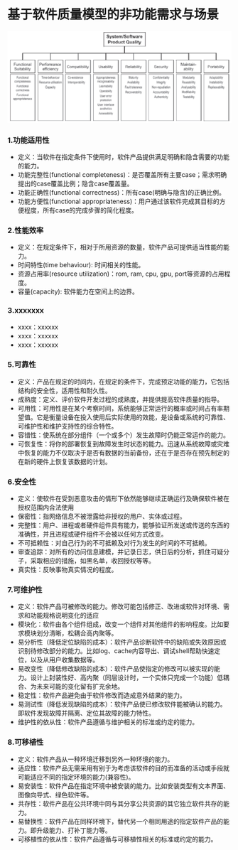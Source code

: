 # 基于软件质量模型的非功能需求与场景

![](https://github.com/Invincible-Inc/Final-Work/blob/master/docs/Project_Fundamental/non_func_requirements_image/1.png)

### 1.功能适用性
 - 定义：当软件在指定条件下使用时，软件产品提供满足明确和隐含需要的功能的能力。
 - 功能完整性(functional completeness)：是否覆盖所有主要case；需求明确提出的case覆盖比例；隐含case覆盖量。
 - 功能正确性(functional correctness)：所有case(明确与隐含)的正确比例。
 - 功能方便性(functional appropriateness)：用户通过该软件完成其目标的方便程度，所有case的完成步骤的简化程度。
 
### 2.性能效率
 - 定义：在规定条件下，相对于所用资源的数量，软件产品可提供适当性能的能力。
 - 时间特性(time behaviour): 时间相关的性能。
 - 资源占用率(resource utilization)：rom, ram, cpu, gpu, port等资源的占用程度。
 - 容量(capacity): 软件能力在空间上的边界。
 
### 3.xxxxxxx
 
 - xxxx：xxxxxx
 - xxxx：xxxxxx
 - xxxx：xxxxxx
 
 ### 5.可靠性 
 
 - 定义：产品在规定的时间内，在规定的条件下，完成预定功能的能力，它包括结构的安全性，适用性和耐久性。
 - 成熟度：定义、评价软件开发过程的成熟度，并提供提高软件质量的指导。
 - 可用性：可用性是在某个考察时间，系统能够正常运行的概率或时间占有率期望值。它是衡量设备在投入使用后实际使用的效能，是设备或系统的可靠性、可维护性和维护支持性的综合特性。
 - 容错性：使系统在部分组件（一个或多个）发生故障时仍能正常运作的能力。
 - 可恢复性：将你的部署恢复到故障发生时状态的能力。迅速从系统故障或灾难中恢复的能力不仅取决于是否有数据的当前备份，还在于是否存在预先制定的在新的硬件上恢复该数据的计划。

 ### 6.安全性 
 
 - 定义：使软件在受到恶意攻击的情形下依然能够继续正确运行及确保软件被在授权范围内合法使用
 - 保密性：指网络信息不被泄露给非授权的用户、实体或过程。
 - 完整性：用户、进程或者硬件组件具有能力，能够验证所发送或传送的东西的准确性，并且进程或硬件组件不会被以任何方式改变。
 - 不可抵赖性：对自己行为的不可抵赖及对行为发生的时间的不可抵赖。
 - 审查追踪：对所有的访问信息建模，并记录日志，供日后的分析，抓住可疑分子，采取相应的措施，如黑名单，收回授权等等。
 - 真实性：反映事物真实情况的程度。
 
### 7.可维护性
* 定义：软件产品可被修改的能力。修改可能包括修正、改进或软件对环境、需求和功能规格说明变化的适应
* 模块化：软件由各个组件组成，改变一个组件对其他组件的影响程度。比如要求模块划分清晰，松耦合高内聚等。
* 易分析性（降低定位缺陷的成本）：软件产品诊断软件中的缺陷或失效原因或识别待修改部分的能力。比如log、cache内容导出、调试shell帮助快速定位，以及从用户收集数据等。
* 易改变性（降低修改缺陷的成本）：软件产品使指定的修改可以被实现的能力。设计上封装性好、高内聚（同层设计时，一个实体只完成一个功能）低耦合、为未来可能的变化留有扩充余地。
* 稳定性：软件产品避免由于软件修改而造成意外结果的能力。
* 易测试性（降低发现缺陷的成本）：软件产品使已修改软件能被确认的能力。即软件发现故障并隔离、定位其故障的能力特性。
* 维护性的依从性：软件产品遵循与维护相关的标准或约定的能力。

### 8.可移植性
* 定义：软件产品从一种环境迁移到另外一种环境的能力。
* 适应性：软件产品无需采用有别于为考虑该软件的目的而准备的活动或手段就可能适应不同的指定环境的能力(兼容性)。
* 易安装性：软件产品在指定环境中被安装的能力。比如安装类型有文本界面、图像向导式、绿色软件等。
* 共存性：软件产品在公共环境中同与其分享公共资源的其它独立软件共存的能力。
* 易替换性：软件产品在同样环境下，替代另一个相同用途的指定软件产品的能力。即升级能力、打补丁能力等。
* 可移植性的依从性：软件产品遵循与可移植性相关的标准或约定的能力。
